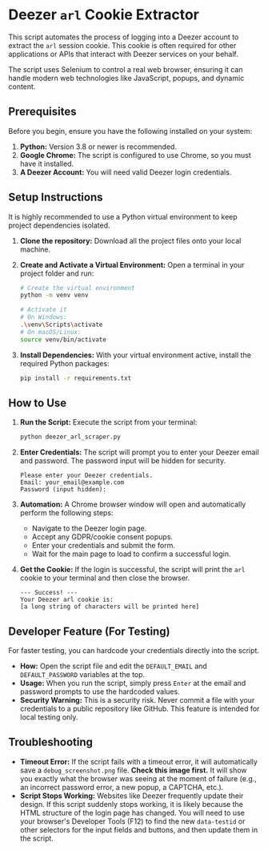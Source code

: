 # Deezer `arl` Cookie Extractor

This script automates the process of logging into a Deezer account to extract the `arl` session cookie. This cookie is often required for other applications or APIs that interact with Deezer services on your behalf.

The script uses Selenium to control a real web browser, ensuring it can handle modern web technologies like JavaScript, popups, and dynamic content.

## Prerequisites

Before you begin, ensure you have the following installed on your system:

1.  **Python:** Version 3.8 or newer is recommended.
2.  **Google Chrome:** The script is configured to use Chrome, so you must have it installed.
3.  **A Deezer Account:** You will need valid Deezer login credentials.

## Setup Instructions

It is highly recommended to use a Python virtual environment to keep project dependencies isolated.

1.  **Clone the repository:**
    Download all the project files onto your local machine.

2.  **Create and Activate a Virtual Environment:**
    Open a terminal in your project folder and run:
    ```bash
    # Create the virtual environment
    python -m venv venv

    # Activate it
    # On Windows:
    .\venv\Scripts\activate
    # On macOS/Linux:
    source venv/bin/activate
    ```

3.  **Install Dependencies:**
    With your virtual environment active, install the required Python packages:
    ```bash
    pip install -r requirements.txt
    ```

## How to Use

1.  **Run the Script:**
    Execute the script from your terminal:
    ```bash
    python deezer_arl_scraper.py
    ```

2.  **Enter Credentials:**
    The script will prompt you to enter your Deezer email and password. The password input will be hidden for security.
    ```
    Please enter your Deezer credentials.
    Email: your_email@example.com
    Password (input hidden):
    ```

3.  **Automation:**
    A Chrome browser window will open and automatically perform the following steps:
    * Navigate to the Deezer login page.
    * Accept any GDPR/cookie consent popups.
    * Enter your credentials and submit the form.
    * Wait for the main page to load to confirm a successful login.

4.  **Get the Cookie:**
    If the login is successful, the script will print the `arl` cookie to your terminal and then close the browser.
    ```
    --- Success! ---
    Your Deezer arl cookie is:
    [a long string of characters will be printed here]
    ```

## Developer Feature (For Testing)

For faster testing, you can hardcode your credentials directly into the script.

* **How:** Open the script file and edit the `DEFAULT_EMAIL` and `DEFAULT_PASSWORD` variables at the top.
* **Usage:** When you run the script, simply press `Enter` at the email and password prompts to use the hardcoded values.
* **Security Warning:** This is a security risk. Never commit a file with your credentials to a public repository like GitHub. This feature is intended for local testing only.

## Troubleshooting

* **Timeout Error:** If the script fails with a timeout error, it will automatically save a `debug_screenshot.png` file. **Check this image first.** It will show you exactly what the browser was seeing at the moment of failure (e.g., an incorrect password error, a new popup, a CAPTCHA, etc.).
* **Script Stops Working:** Websites like Deezer frequently update their design. If this script suddenly stops working, it is likely because the HTML structure of the login page has changed. You will need to use your browser's Developer Tools (F12) to find the new `data-testid` or other selectors for the input fields and buttons, and then update them in the script.

